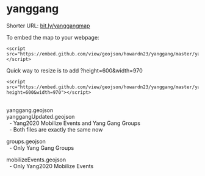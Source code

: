 # yanggang

Shorter URL: <a href="https://github.com/howardn23/yanggang/blob/master/yanggang.geojson">bit.ly/yanggangmap</a>


To embed the map to your webpage:
```
<script src="https://embed.github.com/view/geojson/howardn23/yanggang/master/yanggang.geojson"></script>
```

Quick way to resize is to add ?height=600&width=970
```
<script src="https://embed.github.com/view/geojson/howardn23/yanggang/master/yanggang.geojson?height=600&width=970"></script>
```


<br>
yanggang.geojson<br>
yanggangUpdated.geojson<br>
&nbsp;&nbsp;- Yang2020 Mobilize Events and Yang Gang Groups<br>
&nbsp;&nbsp;- Both files are exactly the same now<br>

groups.geojson<br>
&nbsp;&nbsp;- Only Yang Gang Groups<br>

mobilizeEvents.geojson<br>
&nbsp;&nbsp;- Only Yang2020 Mobilize Events<br>


